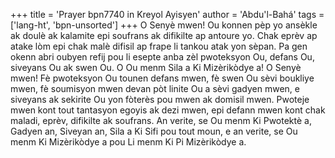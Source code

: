 +++
title = 'Prayer bpn7740 in Kreyol Ayisyen'
author = 'Abdu'l-Bahá'
tags = ['lang-ht', 'bpn-unsorted']
+++
O Senyè mwen! Ou konnen pèp yo ansèkle ak doulè ak kalamite epi soufrans ak difikilte ap antoure yo. Chak eprèv ap atake lòm epi chak malè difisil ap frape li tankou atak yon sèpan. Pa gen okenn abri oubyen refij pou li esepte anba zèl pwoteksyon Ou, defans Ou, siveyans Ou ak swen Ou.
O Ou menm Sila a Ki Mizèrikòdye a! O Senyè mwen! Fè pwoteksyon Ou tounen defans mwen, fè swen Ou sèvi boukliye mwen, fè soumisyon mwen devan pòt linite Ou a sèvi gadyen mwen, e siveyans ak sekirite Ou yon fòterès pou mwen ak domisil mwen. Pwoteje mwen kont tout tantasyon egoyis ak dezi mwen, epi defann mwen kont chak maladi, eprèv, difikilte ak soufrans. 
An verite, se Ou menm Ki Pwotektè a, Gadyen an, Siveyan an, Sila a Ki Sifi pou tout moun, e an verite, se Ou menm Ki Mizèrikòdye a pou Li menm Ki Pi Mizèrikòdye a.
